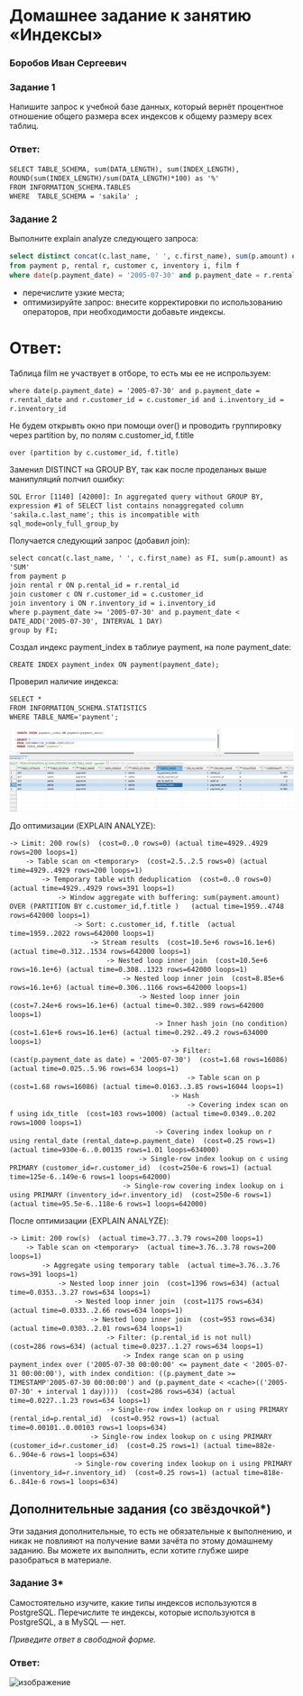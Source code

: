 # Домашнее задание к занятию «Индексы»

### Боробов Иван Сергеевич

### Задание 1

Напишите запрос к учебной базе данных, который вернёт процентное отношение общего размера всех индексов к общему размеру всех таблиц.

### Ответ:

```
SELECT TABLE_SCHEMA, sum(DATA_LENGTH), sum(INDEX_LENGTH), ROUND(sum(INDEX_LENGTH)/sum(DATA_LENGTH)*100) as '%'
FROM INFORMATION_SCHEMA.TABLES
WHERE  TABLE_SCHEMA = 'sakila' ;
```

### Задание 2

Выполните explain analyze следующего запроса:
```sql
select distinct concat(c.last_name, ' ', c.first_name), sum(p.amount) over (partition by c.customer_id, f.title)
from payment p, rental r, customer c, inventory i, film f
where date(p.payment_date) = '2005-07-30' and p.payment_date = r.rental_date and r.customer_id = c.customer_id and i.inventory_id = r.inventory_id
```
- перечислите узкие места;
- оптимизируйте запрос: внесите корректировки по использованию операторов, при необходимости добавьте индексы.

# Ответ:

Таблица film не участвует в отборе, то есть мы ее не испрользуем:
```
where date(p.payment_date) = '2005-07-30' and p.payment_date = r.rental_date and r.customer_id = c.customer_id and i.inventory_id = r.inventory_id
```
Не будем открывть окно при помощи over() и проводить группировку через partition by, по полям c.customer_id, f.title
```
over (partition by c.customer_id, f.title)
```
Заменил DISTINCT на GROUP BY, так как после проделаных выше манипуляций полчил ошибку:
```
SQL Error [1140] [42000]: In aggregated query without GROUP BY, expression #1 of SELECT list contains nonaggregated column 'sakila.c.last_name'; this is incompatible with sql_mode=only_full_group_by
```
Получается следующий запрос (добавил join):
```
select concat(c.last_name, ' ', c.first_name) as FI, sum(p.amount) as 'SUM'
from payment p
join rental r ON p.rental_id = r.rental_id
join customer c ON r.customer_id = c.customer_id 
join inventory i ON r.inventory_id = i.inventory_id 
where p.payment_date >= '2005-07-30' and p.payment_date < DATE_ADD('2005-07-30', INTERVAL 1 DAY)
group by FI;

```

Создал индекс payment_index в таблиуе payment, на поле payment_date:
```
CREATE INDEX payment_index ON payment(payment_date);
```

Проверил наличие индекса:
```
SELECT *
FROM INFORMATION_SCHEMA.STATISTICS
WHERE TABLE_NAME='payment';
```
![2](https://github.com/Borobov/05-Data-storage-and-transmission-systems-/blob/4da254688174624dc61044c2011a69c5529d8259/img-12-05/img-12-05-3.png)

До оптимизации (EXPLAIN ANALYZE):
```
-> Limit: 200 row(s)  (cost=0..0 rows=0) (actual time=4929..4929 rows=200 loops=1)
    -> Table scan on <temporary>  (cost=2.5..2.5 rows=0) (actual time=4929..4929 rows=200 loops=1)
        -> Temporary table with deduplication  (cost=0..0 rows=0) (actual time=4929..4929 rows=391 loops=1)
            -> Window aggregate with buffering: sum(payment.amount) OVER (PARTITION BY c.customer_id,f.title )   (actual time=1959..4748 rows=642000 loops=1)
                -> Sort: c.customer_id, f.title  (actual time=1959..2022 rows=642000 loops=1)
                    -> Stream results  (cost=10.5e+6 rows=16.1e+6) (actual time=0.312..1534 rows=642000 loops=1)
                        -> Nested loop inner join  (cost=10.5e+6 rows=16.1e+6) (actual time=0.308..1323 rows=642000 loops=1)
                            -> Nested loop inner join  (cost=8.85e+6 rows=16.1e+6) (actual time=0.306..1166 rows=642000 loops=1)
                                -> Nested loop inner join  (cost=7.24e+6 rows=16.1e+6) (actual time=0.302..989 rows=642000 loops=1)
                                    -> Inner hash join (no condition)  (cost=1.61e+6 rows=16.1e+6) (actual time=0.292..49.2 rows=634000 loops=1)
                                        -> Filter: (cast(p.payment_date as date) = '2005-07-30')  (cost=1.68 rows=16086) (actual time=0.025..5.96 rows=634 loops=1)
                                            -> Table scan on p  (cost=1.68 rows=16086) (actual time=0.0163..3.85 rows=16044 loops=1)
                                        -> Hash
                                            -> Covering index scan on f using idx_title  (cost=103 rows=1000) (actual time=0.0349..0.202 rows=1000 loops=1)
                                    -> Covering index lookup on r using rental_date (rental_date=p.payment_date)  (cost=0.25 rows=1) (actual time=930e-6..0.00135 rows=1.01 loops=634000)
                                -> Single-row index lookup on c using PRIMARY (customer_id=r.customer_id)  (cost=250e-6 rows=1) (actual time=125e-6..149e-6 rows=1 loops=642000)
                            -> Single-row covering index lookup on i using PRIMARY (inventory_id=r.inventory_id)  (cost=250e-6 rows=1) (actual time=95.5e-6..118e-6 rows=1 loops=642000)
```
После оптимизации (EXPLAIN ANALYZE):
```
-> Limit: 200 row(s)  (actual time=3.77..3.79 rows=200 loops=1)
    -> Table scan on <temporary>  (actual time=3.76..3.78 rows=200 loops=1)
        -> Aggregate using temporary table  (actual time=3.76..3.76 rows=391 loops=1)
            -> Nested loop inner join  (cost=1396 rows=634) (actual time=0.0353..3.27 rows=634 loops=1)
                -> Nested loop inner join  (cost=1175 rows=634) (actual time=0.0333..2.66 rows=634 loops=1)
                    -> Nested loop inner join  (cost=953 rows=634) (actual time=0.0303..2.01 rows=634 loops=1)
                        -> Filter: (p.rental_id is not null)  (cost=286 rows=634) (actual time=0.0237..1.27 rows=634 loops=1)
                            -> Index range scan on p using payment_index over ('2005-07-30 00:00:00' <= payment_date < '2005-07-31 00:00:00'), with index condition: ((p.payment_date >= TIMESTAMP'2005-07-30 00:00:00') and (p.payment_date < <cache>(('2005-07-30' + interval 1 day))))  (cost=286 rows=634) (actual time=0.0227..1.23 rows=634 loops=1)
                        -> Single-row index lookup on r using PRIMARY (rental_id=p.rental_id)  (cost=0.952 rows=1) (actual time=0.00101..0.00103 rows=1 loops=634)
                    -> Single-row index lookup on c using PRIMARY (customer_id=r.customer_id)  (cost=0.25 rows=1) (actual time=882e-6..904e-6 rows=1 loops=634)
                -> Single-row covering index lookup on i using PRIMARY (inventory_id=r.inventory_id)  (cost=0.25 rows=1) (actual time=818e-6..841e-6 rows=1 loops=634)

```


## Дополнительные задания (со звёздочкой*)
Эти задания дополнительные, то есть не обязательные к выполнению, и никак не повлияют на получение вами зачёта по этому домашнему заданию. Вы можете их выполнить, если хотите глубже шире разобраться в материале.

### Задание 3*

Самостоятельно изучите, какие типы индексов используются в PostgreSQL. Перечислите те индексы, которые используются в PostgreSQL, а в MySQL — нет.

*Приведите ответ в свободной форме.*

### Ответ:
![изображение](https://github.com/Borobov/05-Data-storage-and-transmission-systems-/assets/122168309/5b6f7f18-78af-4afd-bac7-905c3293b678)

